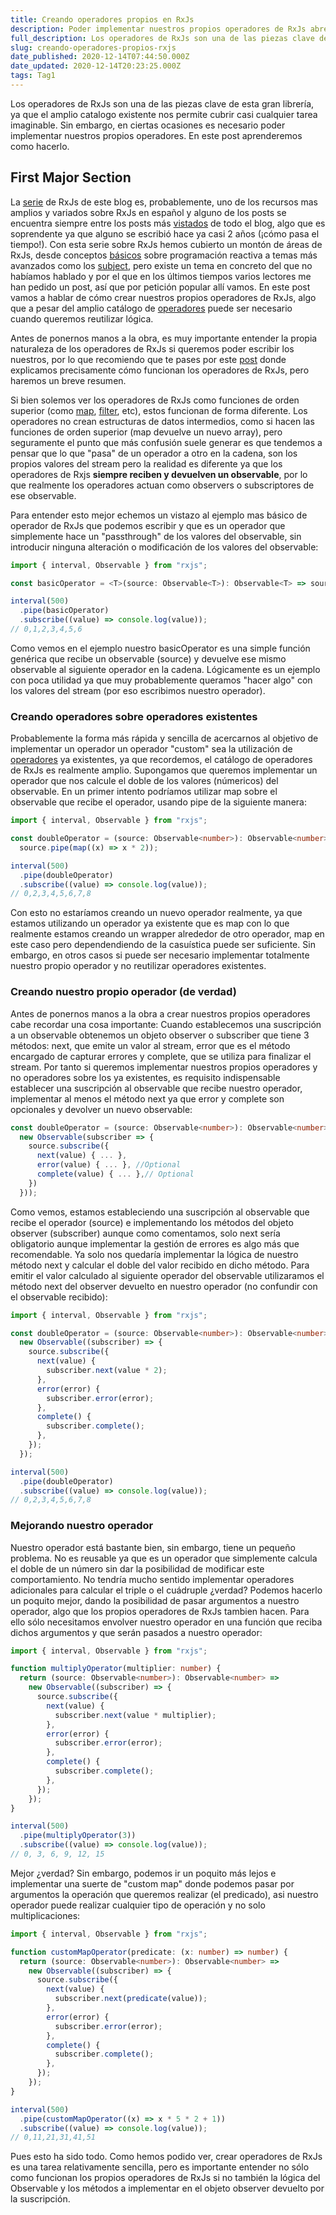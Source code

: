 ```yaml
---
title: Creando operadores propios en RxJs
description: Poder implementar nuestros propios operadores de RxJs abre un mundo de posibilidades. En este post aprendemos como hacerlo.
full_description: Los operadores de RxJs son una de las piezas clave de esta gran librería, ya que el amplio catalogo existente nos permite cubrir casi cualquier tarea imaginable. Sin embargo, en ciertas ocasiones es necesario poder implementar nuestros propios operadores. En este post aprenderemos como hacerlo.
slug: creando-operadores-propios-rxjs
date_published: 2020-12-14T07:44:50.000Z
date_updated: 2020-12-14T20:23:25.000Z
tags: Tag1
---
```


Los operadores de RxJs son una de las piezas clave de esta gran librería, ya que el amplio catalogo existente nos permite cubrir casi cualquier tarea imaginable. Sin embargo, en ciertas ocasiones es necesario poder implementar nuestros propios operadores. En este post aprenderemos como hacerlo.

## First Major Section

La [serie](https://pablomagaz.com/tag/rxjs) de RxJs de este blog es, probablemente, uno de los recursos mas amplios y variados sobre RxJs en español y alguno de los posts se encuentra siempre entre los posts más [vistados](https://pablomagaz.com/blog/old/rxjs-subjects-que-son-como-funcionan) de todo el blog, algo que es soprendente ya que alguno se escribió hace ya casi 2 años (¡cómo pasa el tiempo!). Con esta serie sobre RxJs hemos cubierto un montón de áreas de RxJs, desde conceptos [básicos](https://pablomagaz.com/blog/old/programacion-reactiva-con-rxjs) sobre programación reactiva a temas más avanzados como los [subject](https://pablomagaz.com/blog/old/rxjs-subjects-que-son-como-funcionan), pero existe un tema en concreto del que no habíamos hablado y por el que en los últimos tiempos varios lectores me han pedido un post, así que por petición popular allí vamos. En este post vamos a hablar de cómo crear nuestros propios operadores de RxJs, algo que a pesar del amplio catálogo de [operadores](https://www.learnrxjs.io/learn-rxjs/operators) puede ser necesario cuando queremos reutilizar lógica.

Antes de ponernos manos a la obra, es muy importante entender la propia naturaleza de los operadores de RxJs si queremos poder escribir los nuestros, por lo que recomiendo que te pases por este [post](https://pablomagaz.com/blog/old/como-funcionan-operadores-rxjs) donde explicamos precisamente cómo funcionan los operadores de RxJs, pero haremos un breve resumen.

Si bien solemos ver los operadores de RxJs como funciones de orden superior (como [map](https://developer.mozilla.org/en-US/docs/Web/JavaScript/Reference/Global_Objects/Array/map), [filter](https://developer.mozilla.org/en-US/docs/Web/JavaScript/Reference/Global_Objects/Array/filter), etc), estos funcionan de forma diferente. Los operadores no crean estructuras de datos intermedios, como si hacen las funciones de orden superior (map devuelve un nuevo array), pero seguramente el punto que más confusión suele generar es que tendemos a pensar que lo que "pasa" de un operador a otro en la cadena, son los propios valores del stream pero la realidad es diferente ya que los operadores de Rxjs **siempre reciben y devuelven un observable**, por lo que realmente los operadores actuan como observers o subscriptores de ese observable.

Para entender esto mejor echemos un vistazo al ejemplo mas básico de operador de RxJs que podemos escribir y que es un operador que simplemente hace un "passthrough" de los valores del observable, sin introducir ninguna alteración o modificación de los valores del observable:

```ts
import { interval, Observable } from "rxjs";

const basicOperator = <T>(source: Observable<T>): Observable<T> => source;

interval(500)
  .pipe(basicOperator)
  .subscribe((value) => console.log(value));
// 0,1,2,3,4,5,6
```

Como vemos en el ejemplo nuestro basicOperator es una simple función genérica que recibe un observable (source) y devuelve ese mismo observable al siguiente operador en la cadena. Lógicamente es un ejemplo con poca utilidad ya que muy probablemente queramos "hacer algo" con los valores del stream (por eso escribimos nuestro operador).

### Creando operadores sobre operadores existentes

Probablemente la forma más rápida y sencilla de acercarnos al objetivo de implementar un operador un operador "custom" sea la utilización de [operadores](https://www.learnrxjs.io/learn-rxjs/operators) ya existentes, ya que recordemos, el catálogo de operadores de RxJs es realmente amplio. Supongamos que queremos implementar un operador que nos calcule el doble de los valores (númericos) del observable. En un primer intento podríamos utilizar map sobre el observable que recibe el operador, usando pipe de la siguiente manera:

```ts
import { interval, Observable } from "rxjs";

const doubleOperator = (source: Observable<number>): Observable<number> =>
  source.pipe(map((x) => x * 2));

interval(500)
  .pipe(doubleOperator)
  .subscribe((value) => console.log(value));
// 0,2,3,4,5,6,7,8
```

Con esto no estaríamos creando un nuevo operador realmente, ya que estamos utilizando un operador ya existente que es map con lo que realmente estamos creando un wrapper alrededor de otro operador, map en este caso pero dependendiendo de la casuística puede ser suficiente. Sin embargo, en otros casos si puede ser necesario implementar totalmente nuestro propio operador y no reutilizar operadores existentes.

### Creando nuestro propio operador (de verdad)

Antes de ponernos manos a la obra a crear nuestros propios operadores cabe recordar una cosa importante: Cuando establecemos una suscripción a un observable obtenemos un objeto observer o subscriber que tiene 3 métodos: next, que emite un valor al stream, error que es el método encargado de capturar errores y complete, que se utiliza para finalizar el stream. Por tanto si queremos implementar nuestros propios operadores y no operadores sobre los ya existentes, es requisito indispensable establecer una suscripción al observable que recibe nuestro operador, implementar al menos el método next ya que error y complete son opcionales y devolver un nuevo observable:

```ts
const doubleOperator = (source: Observable<number>): Observable<number> => (
  new Observable(subscriber => {
    source.subscribe({
      next(value) { ... },
      error(value) { ... }, //Optional
      complete(value) { ... },// Optional
    })
  }));
```

Como vemos, estamos estableciendo una suscripción al observable que recibe el operador (source) e implementando los métodos del objeto observer (subscriber) aunque como comentamos, solo next sería obligatorio aunque implementar la gestión de errores es algo más que recomendable. Ya solo nos quedaría implementar la lógica de nuestro método next y calcular el doble del valor recibido en dicho método. Para emitir el valor calculado al siguiente operador del observable utilizaramos el método next del observer devuelto en nuestro operador (no confundir con el observable recibido):

```ts
import { interval, Observable } from "rxjs";

const doubleOperator = (source: Observable<number>): Observable<number> =>
  new Observable((subscriber) => {
    source.subscribe({
      next(value) {
        subscriber.next(value * 2);
      },
      error(error) {
        subscriber.error(error);
      },
      complete() {
        subscriber.complete();
      },
    });
  });

interval(500)
  .pipe(doubleOperator)
  .subscribe((value) => console.log(value));
// 0,2,3,4,5,6,7,8
```

### Mejorando nuestro operador

Nuestro operador está bastante bien, sin embargo, tiene un pequeño problema. No es reusable ya que es un operador que simplemente calcula el doble de un número sin dar la posibilidad de modificar este comportamiento. No tendría mucho sentido implementar operadores adicionales para calcular el triple o el cuádruple ¿verdad? Podemos hacerlo un poquito mejor, dando la posibilidad de pasar argumentos a nuestro operador, algo que los propios operadores de RxJs tambien hacen. Para ello sólo necesitamos envolver nuestro operador en una función que reciba dichos argumentos y que serán pasados a nuestro operador:

```ts
import { interval, Observable } from "rxjs";

function multiplyOperator(multiplier: number) {
  return (source: Observable<number>): Observable<number> =>
    new Observable((subscriber) => {
      source.subscribe({
        next(value) {
          subscriber.next(value * multiplier);
        },
        error(error) {
          subscriber.error(error);
        },
        complete() {
          subscriber.complete();
        },
      });
    });
}

interval(500)
  .pipe(multiplyOperator(3))
  .subscribe((value) => console.log(value));
// 0, 3, 6, 9, 12, 15
```

Mejor ¿verdad? Sin embargo, podemos ir un poquito más lejos e implementar una suerte de "custom map" donde podemos pasar por argumentos la operación que queremos realizar (el predicado), asi nuestro operador puede realizar cualquier tipo de operación y no solo multiplicaciones:

```ts
import { interval, Observable } from "rxjs";

function customMapOperator(predicate: (x: number) => number) {
  return (source: Observable<number>): Observable<number> =>
    new Observable((subscriber) => {
      source.subscribe({
        next(value) {
          subscriber.next(predicate(value));
        },
        error(error) {
          subscriber.error(error);
        },
        complete() {
          subscriber.complete();
        },
      });
    });
}

interval(500)
  .pipe(customMapOperator((x) => x * 5 * 2 + 1))
  .subscribe((value) => console.log(value));
// 0,11,21,31,41,51
```

Pues esto ha sido todo. Como hemos podido ver, crear operadores de RxJs es una tarea relativamente sencilla, pero es importante entender no sólo como funcionan los propios operadores de RxJs si no también la lógica del Observable y los métodos a implementar en el objeto observer devuelto por la suscripción.
